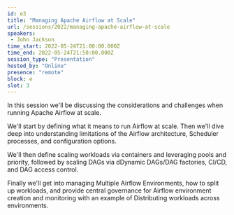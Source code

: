 ```yaml
---
id: e3
title: "Managing Apache Airflow at Scale"
url: /sessions/2022/managing-apache-airflow-at-scale
speakers:
 - John Jackson
time_start: 2022-05-24T21:00:00.000Z
time_end: 2022-05-24T21:50:00.000Z
session_type: "Presentation"
hosted_by: "Online"
presence: "remote"
block: e
slot: 3
---
```


In this session we'll be discussing the considerations and challenges when running Apache Airflow at scale. 

We'll start by defining what it means to run Airflow at scale. Then we'll dive deep into understanding limitations of the Airflow architecture, Scheduler processes, and configuration options. 

We'll then define scaling workloads via containers and leveraging pools and priority, followed by scaling DAGs via dDynamic DAGs/DAG factories, CI/CD, and DAG access control.

Finally we'll get into managing Multiple Airflow Environments, how to split up workloads, and provide central governance for Airflow environment creation and monitoring with an example of Distributing workloads across environments.

